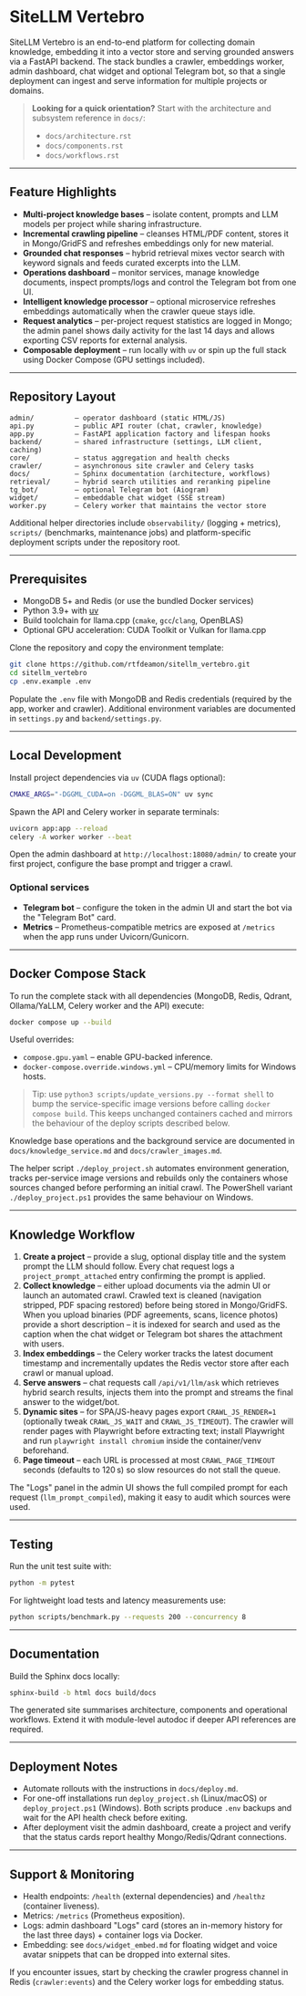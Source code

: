 # SiteLLM Vertebro

SiteLLM Vertebro is an end-to-end platform for collecting domain knowledge,
embedding it into a vector store and serving grounded answers via a FastAPI
backend.  The stack bundles a crawler, embeddings worker, admin dashboard,
chat widget and optional Telegram bot, so that a single deployment can ingest
and serve information for multiple projects or domains.

> **Looking for a quick orientation?** Start with the architecture and
> subsystem reference in `docs/`:
> - `docs/architecture.rst`
> - `docs/components.rst`
> - `docs/workflows.rst`

---

## Feature Highlights

- **Multi-project knowledge bases** – isolate content, prompts and LLM models
  per project while sharing infrastructure.
- **Incremental crawling pipeline** – cleanses HTML/PDF content, stores it in
  Mongo/GridFS and refreshes embeddings only for new material.
- **Grounded chat responses** – hybrid retrieval mixes vector search with
  keyword signals and feeds curated excerpts into the LLM.
- **Operations dashboard** – monitor services, manage knowledge documents,
  inspect prompts/logs and control the Telegram bot from one UI.
- **Intelligent knowledge processor** – optional microservice refreshes
  embeddings automatically when the crawler queue stays idle.
- **Request analytics** – per-project request statistics are logged in Mongo;
  the admin panel shows daily activity for the last 14 days and allows
  exporting CSV reports for external analysis.
- **Composable deployment** – run locally with `uv` or spin up the full stack
  using Docker Compose (GPU settings included).

---

## Repository Layout

```
admin/          – operator dashboard (static HTML/JS)
api.py          – public API router (chat, crawler, knowledge)
app.py          – FastAPI application factory and lifespan hooks
backend/        – shared infrastructure (settings, LLM client, caching)
core/           – status aggregation and health checks
crawler/        – asynchronous site crawler and Celery tasks
docs/           – Sphinx documentation (architecture, workflows)
retrieval/      – hybrid search utilities and reranking pipeline
tg_bot/         – optional Telegram bot (Aiogram)
widget/         – embeddable chat widget (SSE stream)
worker.py       – Celery worker that maintains the vector store
```

Additional helper directories include `observability/` (logging + metrics),
`scripts/` (benchmarks, maintenance jobs) and platform-specific deployment
scripts under the repository root.

---

## Prerequisites

- MongoDB 5+ and Redis (or use the bundled Docker services)
- Python 3.9+ with [uv](https://github.com/astral-sh/uv)
- Build toolchain for llama.cpp (`cmake`, `gcc`/`clang`, OpenBLAS)
- Optional GPU acceleration: CUDA Toolkit or Vulkan for llama.cpp

Clone the repository and copy the environment template:

```bash
git clone https://github.com/rtfdeamon/sitellm_vertebro.git
cd sitellm_vertebro
cp .env.example .env
```

Populate the `.env` file with MongoDB and Redis credentials (required by the
app, worker and crawler).  Additional environment variables are documented in
`settings.py` and `backend/settings.py`.

---

## Local Development

Install project dependencies via `uv` (CUDA flags optional):

```bash
CMAKE_ARGS="-DGGML_CUDA=on -DGGML_BLAS=ON" uv sync
```

Spawn the API and Celery worker in separate terminals:

```bash
uvicorn app:app --reload
celery -A worker worker --beat
```

Open the admin dashboard at `http://localhost:18080/admin/` to create your
first project, configure the base prompt and trigger a crawl.

### Optional services

- **Telegram bot** – configure the token in the admin UI and start the bot via
  the "Telegram Bot" card.
- **Metrics** – Prometheus-compatible metrics are exposed at `/metrics` when
  the app runs under Uvicorn/Gunicorn.

---

## Docker Compose Stack

To run the complete stack with all dependencies (MongoDB, Redis, Qdrant,
Ollama/YaLLM, Celery worker and the API) execute:

```bash
docker compose up --build
```

Useful overrides:

- `compose.gpu.yaml` – enable GPU-backed inference.
- `docker-compose.override.windows.yml` – CPU/memory limits for Windows hosts.

> Tip: use `python3 scripts/update_versions.py --format shell` to bump the
> service-specific image versions before calling `docker compose build`. This
> keeps unchanged containers cached and mirrors the behaviour of the deploy
> scripts described below.

Knowledge base operations and the background service are documented in `docs/knowledge_service.md` and `docs/crawler_images.md`.

The helper script `./deploy_project.sh` automates environment generation,
tracks per-service image versions and rebuilds only the containers whose
sources changed before performing an initial crawl.  The PowerShell variant
`./deploy_project.ps1` provides the same behaviour on Windows.

---

## Knowledge Workflow

1. **Create a project** – provide a slug, optional display title and the
   system prompt the LLM should follow.  Every chat request logs a
   `project_prompt_attached` entry confirming the prompt is applied.
2. **Collect knowledge** – either upload documents via the admin UI or launch
   an automated crawl.  Crawled text is cleaned (navigation stripped, PDF
   spacing restored) before being stored in Mongo/GridFS.  When you upload
   binaries (PDF agreements, scans, licence photos) provide a short
   description – it is indexed for search and used as the caption when the
   chat widget or Telegram bot shares the attachment with users.
3. **Index embeddings** – the Celery worker tracks the latest document
   timestamp and incrementally updates the Redis vector store after each
   crawl or manual upload.
4. **Serve answers** – chat requests call `/api/v1/llm/ask` which retrieves
   hybrid search results, injects them into the prompt and streams the final
   answer to the widget/bot.
5. **Dynamic sites** – for SPA/JS-heavy pages export `CRAWL_JS_RENDER=1`
   (optionally tweak `CRAWL_JS_WAIT` and `CRAWL_JS_TIMEOUT`). The crawler will
   render pages with Playwright before extracting text; install Playwright and
   run `playwright install chromium` inside the container/venv beforehand.
6. **Page timeout** – each URL is processed at most `CRAWL_PAGE_TIMEOUT`
   seconds (defaults to 120 s) so slow resources do not stall the queue.

The "Logs" panel in the admin UI shows the full compiled prompt for each
request (`llm_prompt_compiled`), making it easy to audit which sources were
used.

---

## Testing

Run the unit test suite with:

```bash
python -m pytest
```

For lightweight load tests and latency measurements use:

```bash
python scripts/benchmark.py --requests 200 --concurrency 8
```

---

## Documentation

Build the Sphinx docs locally:

```bash
sphinx-build -b html docs build/docs
```

The generated site summarises architecture, components and operational
workflows.  Extend it with module-level autodoc if deeper API references are
required.

---

## Deployment Notes

- Automate rollouts with the instructions in `docs/deploy.md`.
- For one-off installations run `deploy_project.sh` (Linux/macOS) or
  `deploy_project.ps1` (Windows).  Both scripts produce `.env` backups and wait
  for the API health check before exiting.
- After deployment visit the admin dashboard, create a project and verify that
  the status cards report healthy Mongo/Redis/Qdrant connections.

---

## Support & Monitoring

- Health endpoints: `/health` (external dependencies) and `/healthz`
  (container liveness).
- Metrics: `/metrics` (Prometheus exposition).
- Logs: admin dashboard "Logs" card (stores an in-memory history for the last
  three days) + container logs via Docker.
- Embedding: see `docs/widget_embed.md` for floating widget and voice avatar
  snippets that can be dropped into external sites.

If you encounter issues, start by checking the crawler progress channel in
Redis (`crawler:events`) and the Celery worker logs for embedding status.
